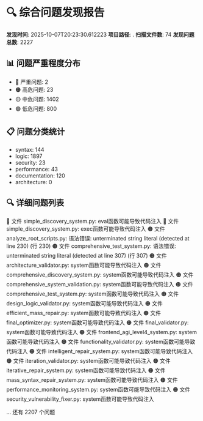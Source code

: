 # 🔍 综合问题发现报告

**发现时间**: 2025-10-07T20:23:30.612223
**项目路径**: .
**扫描文件数**: 74
**发现问题总数**: 2227

## 📊 问题严重程度分布
- 🔴 严重问题: 2
- 🟠 高危问题: 23
- 🟡 中危问题: 1402
- 🟢 低危问题: 800

## 📋 问题分类统计
- syntax: 144
- logic: 1897
- security: 23
- performance: 43
- documentation: 120
- architecture: 0

## 🔍 详细问题列表
🔴 文件 simple_discovery_system.py: eval函数可能导致代码注入
🔴 文件 simple_discovery_system.py: exec函数可能导致代码注入
🟠 文件 analyze_root_scripts.py: 语法错误: unterminated string literal (detected at line 230) (行 230)
🟠 文件 comprehensive_test_system.py: 语法错误: unterminated string literal (detected at line 307) (行 307)
🟠 文件 architecture_validator.py: system函数可能导致代码注入
🟠 文件 comprehensive_discovery_system.py: system函数可能导致代码注入
🟠 文件 comprehensive_system_validation.py: system函数可能导致代码注入
🟠 文件 comprehensive_test_system.py: system函数可能导致代码注入
🟠 文件 design_logic_validator.py: system函数可能导致代码注入
🟠 文件 efficient_mass_repair.py: system函数可能导致代码注入
🟠 文件 final_optimizer.py: system函数可能导致代码注入
🟠 文件 final_validator.py: system函数可能导致代码注入
🟠 文件 frontend_agi_level4_system.py: system函数可能导致代码注入
🟠 文件 functionality_validator.py: system函数可能导致代码注入
🟠 文件 intelligent_repair_system.py: system函数可能导致代码注入
🟠 文件 iteration_validator.py: system函数可能导致代码注入
🟠 文件 iterative_repair_system.py: system函数可能导致代码注入
🟠 文件 mass_syntax_repair_system.py: system函数可能导致代码注入
🟠 文件 performance_monitoring_system.py: system函数可能导致代码注入
🟠 文件 security_vulnerability_fixer.py: system函数可能导致代码注入

... 还有 2207 个问题